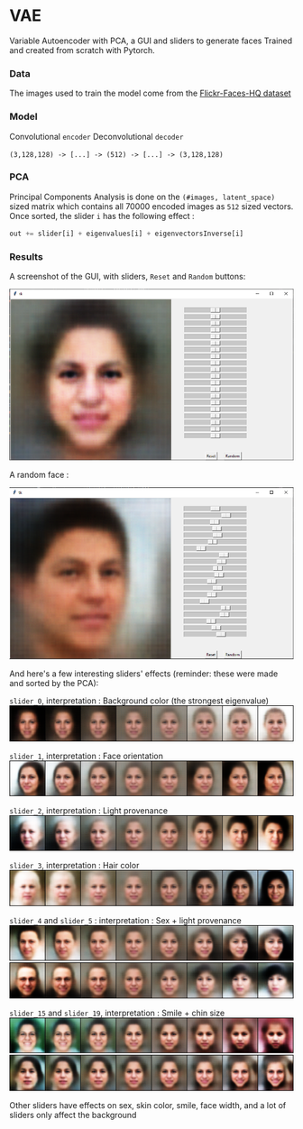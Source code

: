 # VAE
Variable Autoencoder with PCA, a GUI and sliders to generate faces
Trained and created from scratch with Pytorch.

### Data

The images used to train the model come from the [Flickr-Faces-HQ dataset](https://github.com/NVlabs/ffhq-dataset)

### Model

Convolutional `encoder`
Deconvolutional `decoder`

`(3,128,128) -> [...] -> (512) -> [...] -> (3,128,128)`

### PCA

Principal Components Analysis is done on the `(#images, latent_space)` sized matrix which contains all 70000 encoded images as `512` sized vectors. Once sorted, the slider `i` has the following effect :

```python
out += slider[i] + eigenvalues[i] + eigenvectorsInverse[i]
```

### Results

A screenshot of the GUI, with sliders, `Reset` and `Random` buttons:

![](https://github.com/thomktz/VAE/blob/main/sliders_reset.PNG)


A random face :

![](https://github.com/thomktz/VAE/blob/main/sliders_random.PNG)


And here's a few interesting sliders' effects (reminder: these were made and sorted by the PCA):

`slider_0`, interpretation : Background color (the strongest eigenvalue)
![](https://github.com/thomktz/VAE/blob/main/sliders/slider_0.png)

`slider_1`, interpretation : Face orientation
![](https://github.com/thomktz/VAE/blob/main/sliders/slider_1.png)

`slider_2`, interpretation : Light provenance
![](https://github.com/thomktz/VAE/blob/main/sliders/slider_2.png)

`slider_3`, interpretation : Hair color
![](https://github.com/thomktz/VAE/blob/main/sliders/slider_3.png)

`slider_4` and `slider_5` : interpretation : Sex + light provenance
![](https://github.com/thomktz/VAE/blob/main/sliders/slider_4.png)
![](https://github.com/thomktz/VAE/blob/main/sliders/slider_5.png)

`slider_15` and `slider_19`, interpretation : Smile + chin size
![](https://github.com/thomktz/VAE/blob/main/sliders/slider_16.png)
![](https://github.com/thomktz/VAE/blob/main/sliders/slider_19.png)

Other sliders have effects on sex, skin color, smile, face width, and a lot of sliders only affect the background





